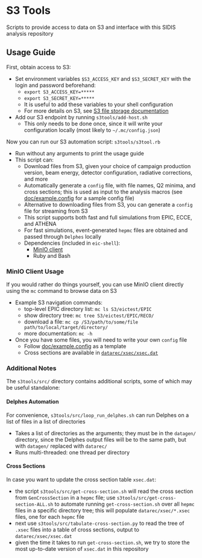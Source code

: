 # S3 Tools

Scripts to provide access to data on S3 and interface with this SIDIS analysis repository


## Usage Guide

First, obtain access to S3:
- Set environment variables `$S3_ACCESS_KEY` and `$S3_SECRET_KEY` with the login and password beforehand:
  - `export S3_ACCESS_KEY=*****`
  - `export S3_SECRET_KEY=*****`
  - It is useful to add these variables to your shell configuration
  - For more details on S3, see [S3 file storage documentation](https://doc.athena-eic.org/en/latest/howto/s3_file_storage.html)
- Add our S3 endpoint by running `s3tools/add-host.sh`
  - This only needs to be done once, since it will write your configuration
    locally (most likely to `~/.mc/config.json`)

Now you can run our S3 automation script: `s3tools/s3tool.rb`
- Run without any arguments to print the usage guide
- This script can:
  - Download files from S3, given your choice of campaign production version,
    beam energy, detector configuration, radiative corrections, and more
  - Automatically generate a `config` file, with file names, Q2 minima, and
    cross sections; this is used as input to the analysis macros (see
    [doc/example.config](../doc/example.config) for a sample config file)
  - Alternative to downloading files from S3, you can generate a `config` file
    for streaming from S3
  - This script supports both fast and full simulations from EPIC, ECCE, and ATHENA
  - For fast simulations, event-generated `hepmc` files are obtained and passed through
    `Delphes` locally
  - Dependencies (included in `eic-shell`):
    - [MinIO client](https://docs.min.io/docs/minio-client-complete-guide)
    - Ruby and Bash


### MinIO Client Usage
If you would rather do things yourself, you can use MinIO client directly using the
`mc` command to browse data on S3
- Example S3 navigation commands:
  - top-level EPIC directory list: `mc ls S3/eictest/EPIC`
  - show directory tree: `mc tree S3/eictest/EPIC/RECO/`
  - download a file: `mc cp /S3/path/to/some/file path/to/local/target/directory/`
  - more documentation: `mc -h`
- Once you have some files, you will need to write your own `config` file
  - Follow [doc/example.config](../doc/example.config) as a template
  - Cross sections are available in [`datarec/xsec/xsec.dat`](../datarec/xsec/xsec.dat)


### Additional Notes
The `s3tools/src/` directory contains additional scripts, some of which may be useful standalone:

#### Delphes Automation
For convenience, `s3tools/src/loop_run_delphes.sh` can run Delphes on a list of files
in a list of directories
- Takes a list of directories as the arguments; they must be in the `datagen/`
  directory, since the Delphes output files will be to the same path, but with
  `datagen/` replaced with `datarec/`
- Runs multi-threaded: one thread per directory

#### Cross Sections
In case you want to update the cross section table `xsec.dat`:
- the script `s3tools/src/get-cross-section.sh` will read the cross section from
  `GenCrossSection` in a `hepmc` file; use `s3tools/src/get-cross-section-ALL.sh` to
  automate running `get-cross-section.sh` over all `hepmc` files in a specific
  directory tree; this will populate `datarec/xsec/*.xsec` files, one for each
  `hepmc` file
- next use `s3tools/src/tabulate-cross-section.py` to read the tree of `.xsec` files into
  a table of cross sections, output to `datarec/xsec/xsec.dat`
- given the time it takes to run `get-cross-section.sh`, we try to store the
  most up-to-date version of `xsec.dat` in this repository
